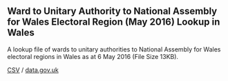 ## Ward to Unitary Authority to National Assembly for Wales Electoral Region (May 2016) Lookup in Wales

A lookup file of wards to unitary authorities to National Assembly for Wales electoral regions in Wales as at 6 May 2016 (File Size 13KB).

[CSV](csv/152.csv) / [data.gov.uk](https://data.gov.uk/dataset/b2bda1d7-149c-473f-a2d9-6f464c66f160/ward-to-unitary-authority-to-national-assembly-for-wales-electoral-region-may-2016-lookup-in-wales)

